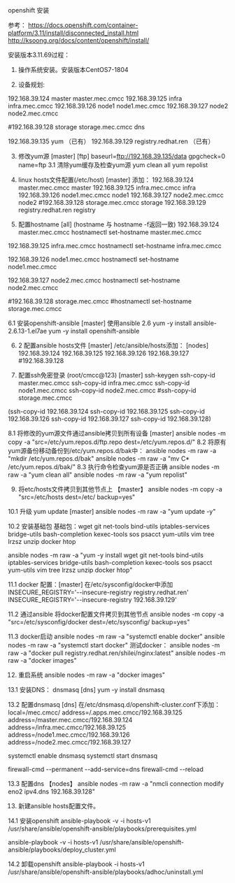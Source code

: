openshift 安装

参考：
https://docs.openshift.com/container-platform/3.11/install/disconnected_install.html
http://ksoong.org/docs/content/openshift/install/

安装版本3.11.69过程：

1. 操作系统安装。安装版本CentOS7-1804

2. 设备规划: 

192.168.39.124  master   master.mec.cmcc
192.168.39.125  infra    infra.mec.cmcc
192.168.39.126  node1    node1.mec.cmcc
192.168.39.127  node2    node2.mec.cmcc

#192.168.39.128  storage storage.mec.cmcc dns

192.168.39.135 yum （已有）
192.168.39.129 registry.redhat.ren （已有）

3. 修改yum源 [master]
[ftp]
baseurl=ftp://192.168.39.135/data
gpgcheck=0
name=ftp
3.1 清除yum缓存及检查yum源
yum clean all
yum repolist

4. linux hosts文件配置(/etc/host)  [master]
添加：
192.168.39.124  master.mec.cmcc   master
192.168.39.125  infra.mec.cmcc    infra
192.168.39.126  node1.mec.cmcc    node1
192.168.39.127  node2.mec.cmcc    node2
#192.168.39.128  storage.mec.cmcc  storage
192.168.39.129  registry.redhat.ren  registry

5. 配置hostname [all] (hostname 与 hostname -f返回一致)
192.168.39.124  master.mec.cmcc
hostnamectl set-hostname master.mec.cmcc

192.168.39.125  infra.mec.cmcc
hostnamectl set-hostname infra.mec.cmcc

192.168.39.126  node1.mec.cmcc
hostnamectl set-hostname node1.mec.cmcc

192.168.39.127  node2.mec.cmcc
hostnamectl set-hostname node2.mec.cmcc

#192.168.39.128  storage.mec.cmcc
#hostnamectl set-hostname storage.mec.cmcc

6.1 安装openshift-ansible [master]  使用ansible 2.6
yum -y install ansible-2.6.13-1.el7ae
yum -y install openshift-ansible

6. 2 配置ansible hosts文件 [master]
/etc/ansible/hosts添加：
[nodes]
192.168.39.124
192.168.39.125
192.168.39.126
192.168.39.127
#192.168.39.128

7. 配置ssh免密登录 (root/cmcc@123) [master]
ssh-keygen
ssh-copy-id   master.mec.cmcc
ssh-copy-id   infra.mec.cmcc
ssh-copy-id   node1.mec.cmcc
ssh-copy-id   node2.mec.cmcc
#ssh-copy-id   storage.mec.cmcc

(ssh-copy-id  192.168.39.124
ssh-copy-id  192.168.39.125
ssh-copy-id  192.168.39.126
ssh-copy-id  192.168.39.127
ssh-copy-id  192.168.39.128)

8.1 将修改的yum源文件通过ansible拷贝到所有设备 [master]
ansible nodes -m copy -a "src=/etc/yum.repos.d/ftp.repo dest=/etc/yum.repos.d/"
8.2 将原有yum源备份移动备份到/etc/yum.repos.d/bak中：
ansible nodes -m raw -a "mkdir /etc/yum.repos.d/bak"
ansible nodes -m raw -a "mv C* /etc/yum.repos.d/bak/"
8.3 执行命令检查yum源是否正确
ansible nodes -m raw -a "yum clean all"
ansible nodes -m raw -a "yum repolist"

9. 将etc/hosts文件拷贝到其他节点上 【master】
ansible nodes -m copy -a "src=/etc/hosts dest=/etc/ backup=yes"

10.1 升级 yum update [master]
ansible nodes -m raw -a "yum update -y"

10.2 安装基础包 
基础包：wget git net-tools bind-utils iptables-services bridge-utils bash-completion kexec-tools sos psacct yum-utils vim tree lrzsz unzip docker htop

ansible nodes -m raw -a "yum -y install wget git net-tools bind-utils iptables-services bridge-utils bash-completion kexec-tools sos psacct yum-utils vim tree lrzsz unzip docker htop"

11.1  docker 配置：[master]
在/etc/sysconfig/docker中添加
INSECURE_REGISTRY='--insecure-registry registry.redhat.ren'
INSECURE_REGISTRY='--insecure-registry 192.168.39.129'

11.2 通过ansible 将docker配置文件拷贝到其他节点
ansible nodes -m copy -a "src=/etc/sysconfig/docker dest=/etc/sysconfig/ backup=yes"

11.3  docker启动
ansible nodes -m raw -a "systemctl enable docker"
ansible nodes -m raw -a "systemctl start docker"
测试docker：
ansible nodes -m raw -a "docker pull registry.redhat.ren/shilei/nginx:latest"
ansible nodes -m raw -a "docker images"

12.  重启系统
ansible nodes -m raw -a "docker images"

13.1 安装DNS： dnsmasq [dns]
yum -y install dnsmasq

13.2 配置dnsmasq [dns]
在/etc/dnsmasq.d/openshift-cluster.conf下添加：
local=/mec.cmcc/
address=/.apps.mec.cmcc/192.168.39.125
address=/master.mec.cmcc/192.168.39.124
address=/infra.mec.cmcc/192.168.39.125
address=/node1.mec.cmcc/192.168.39.126
address=/node2.mec.cmcc/192.168.39.127

systemctl enable dnsmasq
systemctl start dnsmasq

firewall-cmd --permanent --add-service=dns
firewall-cmd --reload

13.3 配置dns 【nodes】
ansible nodes -m raw -a "nmcli connection modify eno2 ipv4.dns 192.168.39.128"

13. 新建ansible hosts配置文件。

14.1 安装openshift
ansible-playbook -v -i hosts-v1 /usr/share/ansible/openshift-ansible/playbooks/prerequisites.yml

ansible-playbook -v -i hosts-v1 /usr/share/ansible/openshift-ansible/playbooks/deploy_cluster.yml

14.2 卸载openshift
ansible-playbook -i hosts-v1 /usr/share/ansible/openshift-ansible/playbooks/adhoc/uninstall.yml
